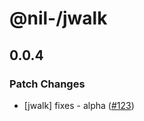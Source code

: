 # @nil-/jwalk

## 0.0.4

### Patch Changes

-   [jwalk] fixes - alpha ([#123](https://github.com/njaldea/mono/pull/123))
